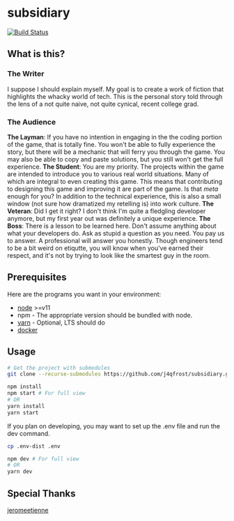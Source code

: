 # subsidiary
[![Build Status](https://travis-ci.org/Knights-of-the-Functional-Calculus/subsidiary.svg?branch=develop)](https://travis-ci.org/Knights-of-the-Functional-Calculus/subsidiary)
## What is this?
### The Writer
I suppose I should explain myself. My goal is to create a work of fiction that highlights the whacky world of tech. This is the personal story told through the lens of a not quite naive, not quite cynical, recent college grad.
### The Audience
**The Layman**: If you have no intention in engaging in the the coding portion of the game, that is totally fine. You won't be able to fully experience the story, but there will be a mechanic that will ferry you through the game. You may also be able to copy and paste solutions, but you still won't get the full experience.
**The Student**: You are my priority. The projects within the game are intended to introduce you to various real world situations. Many of which are integral to even creating this game. This means that contributing to designing this game and improving it are part of the game. Is that *meta* enough for you? In addition to the technical experience, this is also a small window (not sure how dramatized my retelling is) into work culture.
**The Veteran**: Did I get it right? I don't think I'm quite a fledgling developer anymore, but my first year out was definitely a unique experience.
**The Boss**: There is a lesson to be learned here. Don't assume anything about what your developers do. Ask as stupid a question as you need. You pay us to answer. A professional will answer you honestly. Though engineers tend to be a bit weird on etiqutte, you will know when you've earned their respect, and it's not by trying to look like the smartest guy in the room.
## Prerequisites
Here are the programs you want in your environment:
* [node](https://nodejs.org/en/) >=v11
* npm - The appropriate version should be bundled with node.
* [yarn](https://yarnpkg.com/en/docs/install) - Optional, LTS should do
* [docker](https://docs.docker.com/install/)

## Usage

```bash
# Get the project with submodules
git clone --recurse-submodules https://github.com/j4qfrost/subsidiary.git
```

```bash
npm install
npm start # For full view
# OR
yarn install
yarn start
```

If you plan on developing, you may want to set up the .env file and run the dev command.

```bash
cp .env-dist .env

npm dev # For full view
# OR
yarn dev 
```

## Special Thanks
[jeromeetienne](https://github.com/jeromeetienne/threex.htmlmixer/blob/master/examples/basic.html)
